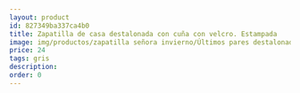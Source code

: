 ```yaml
---
layout: product
id: 827349ba337ca4b0
title: Zapatilla de casa destalonada con cuña con velcro. Estampada
image: img/productos/zapatilla señora invierno/Últimos pares destalonada/Zapatilla de casa destalonada con cuña con velcro. Estampada=24=gris.webp
price: 24
tags: gris
description: 
order: 0
---
```

